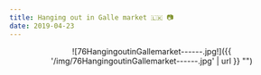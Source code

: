 ```yaml
---
title: Hanging out in Galle market 🇱🇰 📷
date: 2019-04-23
---
```


<center>![76HangingoutinGallemarket------.jpg!]({{ '/img/76HangingoutinGallemarket------.jpg' | url }} "")</center>